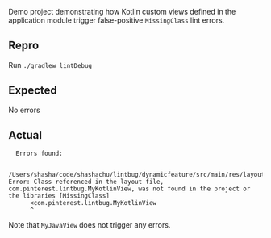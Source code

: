 Demo project demonstrating how Kotlin custom views defined in the application module trigger false-positive `MissingClass` lint errors.

## Repro

Run `./gradlew lintDebug`

## Expected

No errors

## Actual

```
  Errors found:
  
  /Users/shasha/code/shashachu/lintbug/dynamicfeature/src/main/res/layout/my_layout.xml:6: Error: Class referenced in the layout file, com.pinterest.lintbug.MyKotlinView, was not found in the project or the libraries [MissingClass]
      <com.pinterest.lintbug.MyKotlinView
      ^
```

Note that `MyJavaView` does not trigger any errors.